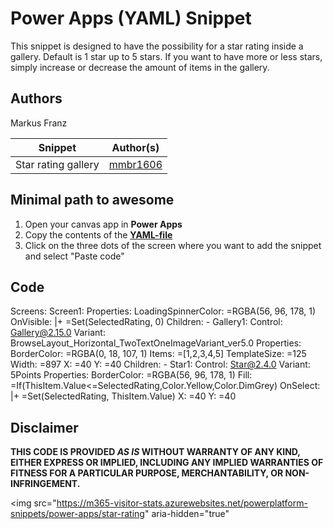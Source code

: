 # Power Apps (YAML) Snippet

This snippet is designed to have the possibility for a star rating inside a gallery. Default is 1 star up to 5 stars. If you want to have more or less stars, simply increase or decrease the amount of items in the gallery.

## Authors

Markus Franz

Snippet|Author(s)
--------|---------
Star rating gallery| [mmbr1606](https://github.com/mmbr1606) 

## Minimal path to awesome

1. Open your canvas app in **Power Apps**
1. Copy the contents of the **[YAML-file](./source/minesweeper.yaml)** 
1. Click on the three dots of the screen where you want to add the snippet and select "Paste code"


## Code

Screens:
  Screen1:
    Properties:
      LoadingSpinnerColor: =RGBA(56, 96, 178, 1)
      OnVisible: |+
        =Set(SelectedRating, 0)
    Children:
      - Gallery1:
          Control: Gallery@2.15.0
          Variant: BrowseLayout_Horizontal_TwoTextOneImageVariant_ver5.0
          Properties:
            BorderColor: =RGBA(0, 18, 107, 1)
            Items: =[1,2,3,4,5]
            TemplateSize: =125
            Width: =897
            X: =40
            Y: =40
          Children:
            - Star1:
                Control: Star@2.4.0
                Variant: 5Points
                Properties:
                  BorderColor: =RGBA(56, 96, 178, 1)
                  Fill: =If(ThisItem.Value<=SelectedRating,Color.Yellow,Color.DimGrey)
                  OnSelect: |+
                    =Set(SelectedRating, ThisItem.Value)
                  X: =40
                  Y: =40


## Disclaimer

**THIS CODE IS PROVIDED *AS IS* WITHOUT WARRANTY OF ANY KIND, EITHER EXPRESS OR IMPLIED, INCLUDING ANY IMPLIED WARRANTIES OF FITNESS FOR A PARTICULAR PURPOSE, MERCHANTABILITY, OR NON-INFRINGEMENT.**




<img src="https://m365-visitor-stats.azurewebsites.net/powerplatform-snippets/power-apps/star-rating" aria-hidden="true"

